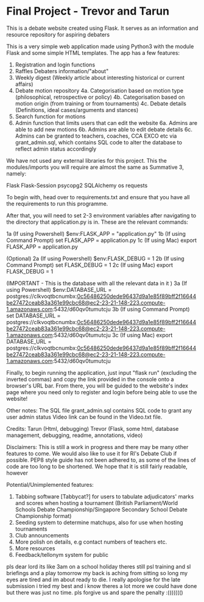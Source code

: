 # Final Project - Trevor and Tarun

This is a debate website created using Flask. It serves as an information and resource repository for aspiring debaters

This is a very simple web application made using Python3 with the module Flask and some simple HTML templates.
The app has a few features:

1. Registration and login functions
2. Raffles Debaters information/"about"
3. Weekly digest (Weekly article about interesting historical or current affairs)
4. Debate motion repository
    4a. Categorisation based on motion type (philosophical, retrospective or policy)
    4b. Categorisation based on motion origin (from training or from tournaments)
    4c. Debate details (Definitions, ideal cases/arguments and stances)
5. Search function for motions
6. Admin function that limits users that can edit the website
    6a. Admins are able to add new motions
    6b. Admins are able to edit debate details
    6c. Admins can be granted to teachers, coaches, CCA EXCO etc via grant_admin.sql, which contains SQL code to alter the database to reflect admin status accordingly

We have not used any external libraries for this project. This the modules/imports you will require are almost the same as Summative 3, namely:

Flask
Flask-Session
psycopg2
SQLAlchemy
os
requests

To begin with, head over to requirements.txt and ensure that you have all the requirements to run this programme.

After that, you will need to set 2-3 environment variables after navigating to the directory that application.py is in.
These are the relevant commands:

1a (If using Powershell) $env:FLASK_APP = "application.py"
1b (If using Command Prompt) set FLASK_APP = application.py
1c (If using Mac) export FLASK_APP = application.py

(Optional)
2a (If using Powershell) $env:FLASK_DEBUG = 1
2b (If using Command Prompt) set FLASK_DEBUG = 1
2c (If using Mac) export FLASK_DEBUG = 1

(IMPORTANT - This is the database with all the relevant data in it )
3a (If using Powershell) $env:DATABASE_URL = postgres://clkvoqtbcnumbx:0c56486250dede96437d9a1e85f89bff2f16644be27472ceab83a361e99cbc68@ec2-23-21-148-223.compute-1.amazonaws.com:5432/d60qv0tumutcju
3b (If using Command Prompt) set DATABASE_URL = postgres://clkvoqtbcnumbx:0c56486250dede96437d9a1e85f89bff2f16644be27472ceab83a361e99cbc68@ec2-23-21-148-223.compute-1.amazonaws.com:5432/d60qv0tumutcju
3c (If using Mac) export DATABASE_URL = postgres://clkvoqtbcnumbx:0c56486250dede96437d9a1e85f89bff2f16644be27472ceab83a361e99cbc68@ec2-23-21-148-223.compute-1.amazonaws.com:5432/d60qv0tumutcju

Finally, to begin running the application, just input "flask run" (excluding the inverted commas) and copy the link provided in the console
onto a browser's URL bar. From there, you will be guided to the website's index page where you need only to register and login before being able to use the website!

Other notes:
The SQL file grant_admin.sql contains SQL code to grant any user admin status
Video link can be found in the Video.txt file.

Credits:
Tarun (Html, debugging)
Trevor (Flask, some html, database management, debugging, readme, annotations, video)

Disclaimers:
This is still a work in progress and there may be many other features to come. We would also like to use it for RI's Debate Club if possible.
PEP8 style guide has not been adhered to, as some of the lines of code are too long to be shortened. We hope that it is still fairly readable, however

Potential/Unimplemented features:
1. Tabbing software [Tabbycat?] for users to tabulate adjudicators' marks and scores when hosting a tournament (British Parliament/World Schools Debate Championship/Singapore Secondary School Debate Championship format)
2. Seeding system to determine matchups, also for use when hosting tournaments
3. Club announcements
4. More polish on details, e.g contact numbers of teachers etc.
5. More resources
6. Feedback/tellonym system for public

pls dear lord its like 3am on a school holiday theres still psl training and sl briefings and a play tomorrow my back is aching from sitting so long my eyes are tired and im about ready to die. I really apologise for the late submission i tried my best and i know theres a lot more we could have done but there was just no time. pls forgive us and spare the penalty :((((((()

